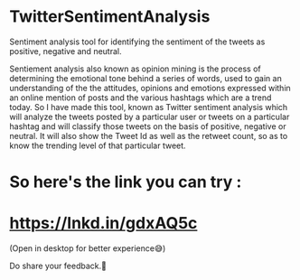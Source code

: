 # TwitterSentimentAnalysis
Sentiment analysis tool for identifying the sentiment of the tweets as positive, negative and neutral. 

Sentiement analysis also known as opinion mining is the process of determining the emotional tone behind a series of words, used to gain an understanding of the the attitudes, opinions and emotions expressed within an online mention of posts and the various hashtags which are a trend today.
So I have made this tool, known as Twitter sentiment analysis which will analyze the tweets posted by a particular user or tweets on a particular hashtag and will classify those tweets on the basis of positive, negative or neutral. It will also show the Tweet Id as well as the retweet count, so as to know the trending level of that particular tweet.

# So here's the link you can try :
# https://lnkd.in/gdxAQ5c
(Open in desktop for better experience😅)

Do share your feedback.💙
